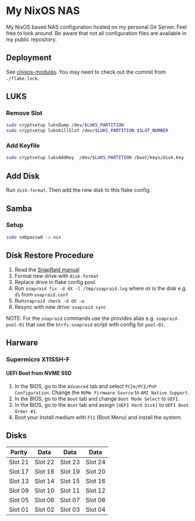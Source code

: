 # My NixOS NAS

My NixOS based NAS configuration hosted on my personal Git Server. Feel free to look around. Be aware that not all configuration files are available in my public repository.

## Deployment

See [r/nixos-modules](https://git.server01.lan/r/nixos-modules). You may need to check out the commit from `./flake.lock`.

## LUKS

### Remove Slot

```bash
sudo cryptsetup luksDump /dev/$LUKS_PARTITION
sudo cryptsetup luksKillSlot /dev/$LUKS_PARTITION $SLOT_NUMBER
```

### Add Keyfile

```bash
sudo cryptsetup luksAddKey  /dev/$LUKS_PARTITION /boot/keys/disk.key
```

## Add Disk

Run `disk-format`. Then add the new disk to this flake config.

## Samba

### Setup

```bash
sudo smbpasswd -a nix
```

## Disk Restore Procedure

1. Read the [SnapRaid manual](http://www.snapraid.it/manual)
2. Format new drive with `disk-format`
3. Replace drive in flake config pool.
4. Run `snapraid fix -d dX -l /tmp/snapraid.log` where `dX` is the disk e.g. `d1` from `snapraid.conf`
5. Run`snapraid check -d dX -a`
6. Resync with new drive: `snapraid sync`

NOTE: For the `snapraid` commands use the provides alias e.g. `snapraid-pool-01` that use the `btrfs-snapraid` script with config for `pool-01`.

## Harware

### Supermicro X11SSH-F

#### UEFI Boot from NVME SSD

1. In the BIOS, go to the `Advanced` tab and select `PCIe/PCI/PnP Configuration`. Change the `NVMe Firmware Source` to `AMI Native Support`.
2. In the BIOS, go to the `Boot` tab and change `Boot Mode Select` to `UEFI`.
3. In the BIOS, go to the `Boot` tab and assign `[UEFI Hard Disk]` to `UEFI Boot Order #1`.
4. Boot your Install medium with `F11` (Boot Menu) and install the system.

## Disks

| Parity  | Data    | Data    | Data    |
| ------- | ------- | ------- | ------- |
| Slot 21 | Slot 22 | Slot 23 | Slot 24 |
| Slot 17 | Slot 18 | Slot 19 | Slot 20 |
| Slot 13 | Slot 14 | Slot 15 | Slot 16 |
| Slot 09 | Slot 10 | Slot 11 | Slot 12 |
| Slot 05 | Slot 06 | Slot 07 | Slot 08 |
| Slot 01 | Slot 02 | Slot 03 | Slot 04 |

